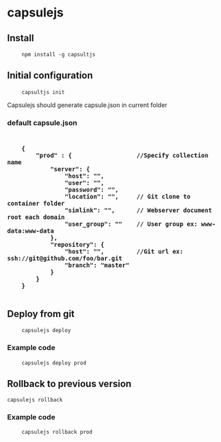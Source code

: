 capsulejs
=========


<h2>Install</h2>
<pre>
    <code>npm install -g capsultjs</code>
</pre>

<h2>Initial configuration</h2>
<pre>
    <code>capsultjs init</code>
</pre>
<p>Capsulejs should generate capsule.json in current folder</p>
<h3>default capsule.json<h3>

<pre>
    <code>
    {
        "prod" : {                  //Specify collection name
            "server": {
                "host": "",
                "user": "",
                "password": "",
                "location": "",     // Git clone to container folder
                "simlink": "",      // Webserver document root each domain
                "user_group": ""    // User group ex: www-data:www-data
            },
            "repository": {
                "host": "",         //Git url ex: ssh://git@github.com/foo/bar.git
                "branch": "master"
            }
        }
    }
    </code>
</pre>

<h2>Deploy from git</h2>
<pre>
    <code>capsulejs deploy <collection name></code>
</pre>
<h3>Example code</h3>
<pre>
    <code>capsulejs deploy prod</code>
</pre>
<h2>Rollback to previous version</h2>
<pre>
<code>capsulejs rollback <collection name></code>
</pre>
<h3>Example code</h3>
<pre>
    <code>capsulejs rollback prod</code>
</pre>
